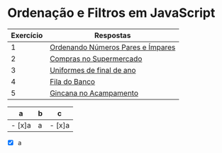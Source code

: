 # Ordenação e Filtros em JavaScript

| Exercício | Respostas                                                                                                                                                                                      |
| --------- | ---------------------------------------------------------------------------------------------------------------------------------------------------------------------------------------------- |
| 1         | [Ordenando Números Pares e Ímpares](https://github.com/JefersonMelo/07-DIO/tree/master/05-JavaScript-Game-Developer/09-Ordenacao-e-Filtros-em-JavaScript/01-Ordenando-Numeros-Pares-e-Impares) |
| 2         | [Compras no Supermercado](https://github.com/JefersonMelo/07-DIO/tree/master/05-JavaScript-Game-Developer/09-Ordenacao-e-Filtros-em-JavaScript/02-Compras-no-Supermercado)                     |
| 3         | [Uniformes de final de ano](https://github.com/JefersonMelo/07-DIO/tree/master/05-JavaScript-Game-Developer/09-Ordenacao-e-Filtros-em-JavaScript/03-Uniformes-de-final-de-ano)                 |
| 4         | [Fila do Banco](https://github.com/JefersonMelo/07-DIO/tree/master/05-JavaScript-Game-Developer/09-Ordenacao-e-Filtros-em-JavaScript/04-Fila-do-Banco)                                         |
| 5         | [Gincana no Acampamento](https://github.com/JefersonMelo/07-DIO/tree/master/05-JavaScript-Game-Developer/09-Ordenacao-e-Filtros-em-JavaScript/05-Gincana-no-Acampamento)                       |

| a   | b   | c    |
| --- | --- | ---- |
|- [x]a   | a   |- [x]a |
- [x] a